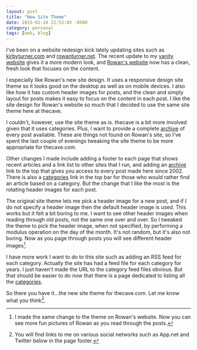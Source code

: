 ```yaml
---
layout: post
title: "New Site Theme"
date: 2015-02-16 22:53:03 -0500
category: personal
tags: [web, blog]
---
```

I've been on a website redesign kick lately updating sites such as [kirbyturner.com][1] and [rowanturner.net][2]. The recent update to my [vanity website][1] gives it a more modern look, and [Rowan's website][2] now has a clean, fresh look that focuses on the content.

I especially like Rowan's new site design. It uses a responsive design site theme so it looks good on the desktop as well as on mobile devices. I also like how it has custom header images for posts, and the clean and simply layout for posts makes it easy to focus on the content in each post. I like the site design for Rowan's website so much that I decided to use the same site theme here at thecave.

I couldn't, however, use the site theme as is. thecave is a bit more involved given that it uses categories. Plus, I want to provide a complete [archive][3] of every post available. These are things not found on Rowan's site, so I've spent the last couple of evenings tweaking the site theme to be more appropriate for thecave.com.

Other changes I made include adding a footer to each page that shows recent articles and a link list to other sites that I run, and adding an [archive][3] link to the top that gives you access to every post made here since 2002. There is also a [categories][4] link in the top bar for those who would rather find an article based on a category. But the change that I like the most is the rotating header images for each post. 

The original site theme lets me pick a header image for a new post, and if I do not specify a header image then the default header image is used. This works but it felt a bit boring to me. I want to see other header images when reading through old posts, not the same one over and over. So I tweaked the theme to pick the header image, when not specified, by performing a modulus operation on the day of the month. It's not random, but it's also not boring. Now as you page through posts you will see different header images[^1].

I have more work I want to do to this site such as adding an RSS feed for each category. Actually the site has had a feed file for each category for years. I just haven't made the URL to the category feed files obvious. But that should be easier to do now that there is a page dedicated to listing all the [categories][4].

So there you have it...the new site theme for thecave.com. Let me know what you think[^2].

[^1]: I made the same change to the theme on Rowan's website. Now you can see more fun pictures of Rowan as you read through the posts.

[^2]: You will find links to me on various social networks such as App.net and Twitter below in the page footer.

[1]: http://www.kirbyturner.com
[2]: http://www.rowanturner.net
[3]: http://www.thecave.com/archive.html
[4]: http://www.thecave.com/categories.html
